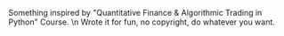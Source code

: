 Something inspired by "Quantitative Finance & Algorithmic Trading in Python" Course.
\n
Wrote it for fun, no copyright, do whatever you want.
